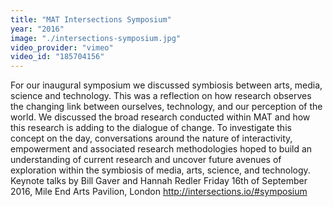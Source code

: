 ```yaml
---
title: "MAT Intersections Symposium"
year: "2016"
image: "./intersections-symposium.jpg"
video_provider: "vimeo"
video_id: "185704156"
---
```

For our inaugural symposium we discussed symbiosis between arts, media, science and technology. This was a reflection on how research observes the changing link between ourselves, technology, and our perception of the world. We discussed the broad research conducted within MAT and how this research is adding to the dialogue of change. To investigate this concept on the day, conversations around the nature of interactivity, empowerment and associated research methodologies hoped to build an understanding of current research and uncover future avenues of exploration within the symbiosis of media, arts, science, and technology.
Keynote talks by Bill Gaver and Hannah Redler
Friday 16th of September 2016, Mile End Arts Pavilion, London
http://intersections.io/#symposium